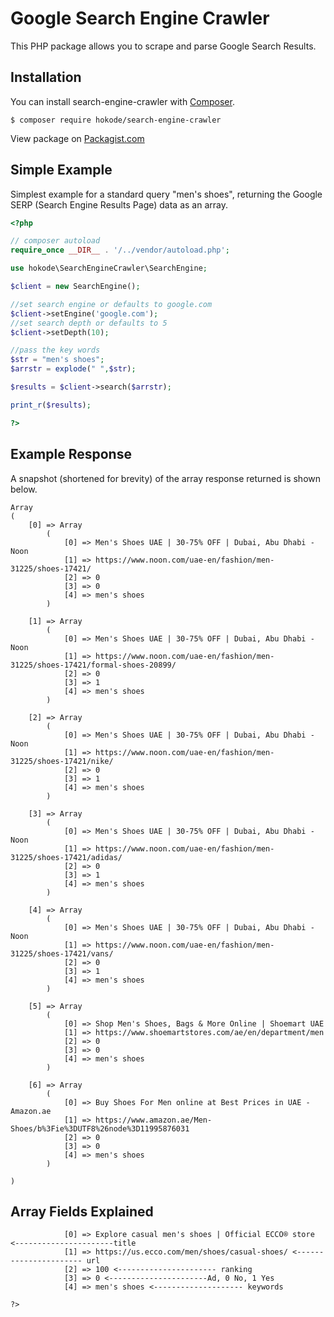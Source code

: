# Google Search Engine Crawler

This PHP package allows you to scrape and parse Google Search Results.

## Installation
You can install search-engine-crawler with [Composer](https://getcomposer.org/).

```shell
$ composer require hokode/search-engine-crawler
```

View package on [Packagist.com](https://packagist.org/packages/hokode/search-engine-crawler)


## Simple Example
Simplest example for a standard query "men's shoes", returning the Google SERP (Search Engine Results Page) data as an array.
```php
<?php

// composer autoload
require_once __DIR__ . '/../vendor/autoload.php';

use hokode\SearchEngineCrawler\SearchEngine;

$client = new SearchEngine();

//set search engine or defaults to google.com
$client->setEngine('google.com');
//set search depth or defaults to 5
$client->setDepth(10);

//pass the key words
$str = "men's shoes";
$arrstr = explode(" ",$str);

$results = $client->search($arrstr);

print_r($results);

?>
```


## Example Response
A snapshot (shortened for brevity) of the array response returned is shown below. 
```array
Array
(
    [0] => Array
        (
            [0] => Men's Shoes UAE | 30-75% OFF | Dubai, Abu Dhabi - Noon
            [1] => https://www.noon.com/uae-en/fashion/men-31225/shoes-17421/
            [2] => 0
            [3] => 0
            [4] => men's shoes
        )

    [1] => Array
        (
            [0] => Men's Shoes UAE | 30-75% OFF | Dubai, Abu Dhabi - Noon
            [1] => https://www.noon.com/uae-en/fashion/men-31225/shoes-17421/formal-shoes-20899/
            [2] => 0
            [3] => 1
            [4] => men's shoes
        )

    [2] => Array
        (
            [0] => Men's Shoes UAE | 30-75% OFF | Dubai, Abu Dhabi - Noon
            [1] => https://www.noon.com/uae-en/fashion/men-31225/shoes-17421/nike/
            [2] => 0
            [3] => 1
            [4] => men's shoes
        )

    [3] => Array
        (
            [0] => Men's Shoes UAE | 30-75% OFF | Dubai, Abu Dhabi - Noon
            [1] => https://www.noon.com/uae-en/fashion/men-31225/shoes-17421/adidas/
            [2] => 0
            [3] => 1
            [4] => men's shoes
        )

    [4] => Array
        (
            [0] => Men's Shoes UAE | 30-75% OFF | Dubai, Abu Dhabi - Noon
            [1] => https://www.noon.com/uae-en/fashion/men-31225/shoes-17421/vans/
            [2] => 0
            [3] => 1
            [4] => men's shoes
        )

    [5] => Array
        (
            [0] => Shop Men's Shoes, Bags & More Online | Shoemart UAE
            [1] => https://www.shoemartstores.com/ae/en/department/men
            [2] => 0
            [3] => 0
            [4] => men's shoes
        )

    [6] => Array
        (
            [0] => Buy Shoes For Men online at Best Prices in UAE - Amazon.ae
            [1] => https://www.amazon.ae/Men-Shoes/b%3Fie%3DUTF8%26node%3D11995876031
            [2] => 0
            [3] => 0
            [4] => men's shoes
        )

)

```

## Array Fields Explained 

```array
            [0] => Explore casual men's shoes | Official ECCO® store <----------------------title
            [1] => https://us.ecco.com/men/shoes/casual-shoes/ <---------------------- url
            [2] => 100 <---------------------- ranking
            [3] => 0 <----------------------Ad, 0 No, 1 Yes
            [4] => men's shoes <-------------------- keywords

?>
```


